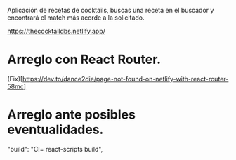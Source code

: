 Aplicación de recetas de cocktails, buscas una receta en el buscador y encontrará el match más acorde a la solicitado.

https://thecocktaildbs.netlify.app/

# Arreglo con React Router.

(Fix)[https://dev.to/dance2die/page-not-found-on-netlify-with-react-router-58mc]

# Arreglo ante posibles eventualidades.

"build": "CI= react-scripts build",


